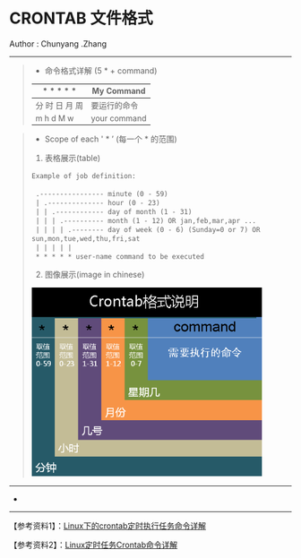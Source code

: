 # CRONTAB 文件格式
Author : Chunyang .Zhang

---
> * 命令格式详解 (5 * + command)
>
> | *    *    *    *    * | My Command   |
> | --------------------- | ------------ |
> | 分  时  日  月  周    | 要运行的命令 |
> | m   h   d   M   w     | your command |
>



> * Scope of each  ' * ’ (每一个 * 的范围)
> 
> 1. 表格展示(table)
> 
> ```
> Example of job definition:
> 
>  .---------------- minute (0 - 59)
>  | .-------------- hour (0 - 23)
>  | | .------------ day of month (1 - 31)
>  | | | .---------- month (1 - 12) OR jan,feb,mar,apr ...
>  | | | | .-------- day of week (0 - 6) (Sunday=0 or 7) OR sun,mon,tue,wed,thu,fri,sat
>  | | | | |
>  * * * * * user-name command to be executed
> ```
> 
> 2. 图像展示(image in chinese)
> 
> ![Crontab Scope](https://github.com/zhangshity/technote/blob/master/Resources/crontab_scope.png)
> 
> 
> 

---



* 

























---

【参考资料1】：[Linux下的crontab定时执行任务命令详解](https://www.cnblogs.com/longjshz/p/5779215.html)

【参考资料2】：[Linux定时任务Crontab命令详解](https://www.cnblogs.com/intval/p/5763929.html)

